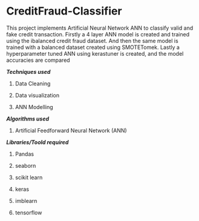 # CreditFraud-Classifier
This project implements Artificial Neural Network ANN to classify valid and fake credit transaction. Firstly a 4 layer ANN model is created and trained using the ibalanced credit fraud dataset. And then the same model is trained with a balanced dataset created using SMOTETomek. Lastly a hyperparameter tuned ANN using kerastuner is created, and the model accuracies are compared


***Techniques used***

1. Data Cleaning

2. Data visualization 

3. ANN Modelling


***Algorithms used***

1. Artificial Feedforward Neural Network (ANN)


***Libraries/Toold required***

1. Pandas

2. seaborn

3. scikit learn

4. keras

5. imblearn

6. tensorflow
